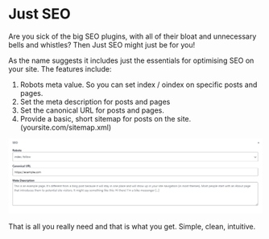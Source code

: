 
# Just SEO

Are you sick of the big SEO plugins, with all of their bloat and unnecessary bells and whistles? Then Just SEO might just be for you!

As the name suggests it includes just the essentials for optimising SEO on your site. The features include:

1. Robots meta value. So you can set index / oindex on specific posts and pages.
2. Set the meta description for posts and pages
3. Set the canonical URL for posts and pages.
4. Provide a basic, short sitemap for posts on the site. (yoursite.com/sitemap.xml)

![Just SEO widget](screenshot-1.png)

That is all you really need and that is what you get. Simple, clean, intuitive.
